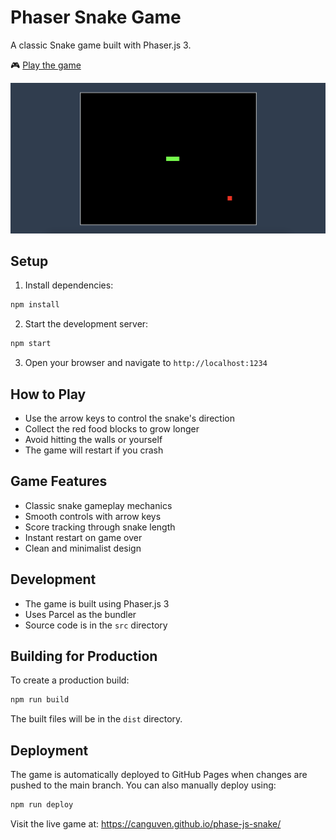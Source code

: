 # Phaser Snake Game

A classic Snake game built with Phaser.js 3.

🎮 [Play the game](https://canguven.github.io/phase-js-snake/)

![Snake Game Screenshot](./assets/screenshot.png)

## Setup

1. Install dependencies:

```bash
npm install
```

2. Start the development server:

```bash
npm start
```

3. Open your browser and navigate to `http://localhost:1234`

## How to Play

- Use the arrow keys to control the snake's direction
- Collect the red food blocks to grow longer
- Avoid hitting the walls or yourself
- The game will restart if you crash

## Game Features

- Classic snake gameplay mechanics
- Smooth controls with arrow keys
- Score tracking through snake length
- Instant restart on game over
- Clean and minimalist design

## Development

- The game is built using Phaser.js 3
- Uses Parcel as the bundler
- Source code is in the `src` directory

## Building for Production

To create a production build:

```bash
npm run build
```

The built files will be in the `dist` directory.

## Deployment

The game is automatically deployed to GitHub Pages when changes are pushed to the main branch. You can also manually deploy using:

```bash
npm run deploy
```

Visit the live game at: https://canguven.github.io/phase-js-snake/
